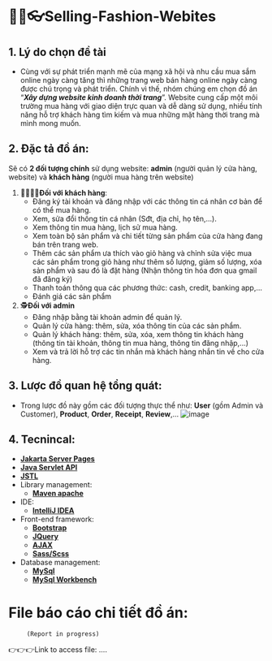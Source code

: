 # 👖👗👓Selling-Fashion-Webites
## 1. Lý do chọn đề tài
- Cùng với sự phát triển mạnh mẽ của mạng xã hội và nhu cầu mua sắm online ngày càng tăng thì những trang web bán hàng online ngày càng được chú trọng và phát triển. Chính vì thế, nhóm chúng em chọn đồ án “**_Xây dựng website kinh doanh thời trang_**”. Website cung cấp một môi trường mua hàng với giao diện trực quan và dễ dàng sử dụng, nhiều tính năng hỗ trợ khách hàng tìm kiếm và mua những mặt hàng thời trang mà mình mong muốn. 
## 2. Đặc tả đồ án:
Sẽ có **2 đối tượng chính** sử dụng website: **admin** (người quản lý cửa hàng, website) và **khách hàng** (người mua hàng trên website)
1. 👨‍👩‍👧‍👦**Đối với khách hàng**:
   - Đăng ký tài khoản và đăng nhập với các thông tin cá nhân cơ bản để có thể mua hàng.
   - Xem, sửa đổi thông tin cá nhân (Sđt, địa chỉ, họ tên,...).
   - Xem thông tin mua hàng, lịch sử mua hàng.
   - Xem toàn bộ sản phẩm và chi tiết từng sản phẩm của cửa hàng đang bán trên trang web.
   - Thêm các sản phẩm ưa thích vào giỏ hàng và chỉnh sửa việc mua các sản phẩm trong giỏ hàng như thêm số lượng, giảm số lượng, xóa sản phẩm và sau đó là đặt hàng (Nhận thông tin hóa đơn qua gmail đã đăng ký)
   - Thanh toán thông qua các phương thức: cash, credit, banking app,...
   - Đánh giá các sản phẩm
2. 🕵️**Đối với admin**
   - Đăng nhập bằng tài khoản admin để quản lý.
   - Quản lý cửa hàng: thêm, sửa, xóa thông tin của các sản phẩm.
   - Quản lý khách hàng: thêm, sửa, xóa, xem thông tin khách hàng (thông tin tài khoản, thông tin mua hàng, thông tin đăng nhập,...)
   - Xem và trả lời hỗ trợ các tin nhắn mà khách hàng nhắn tin về cho cửa hàng.
## 3. Lược đồ quan hệ tổng quát:
- Trong lược đồ này gồm các đối tượng thực thể như: **User** (gồm Admin và Customer), **Product**, **Order**, **Receipt**, **Review**,...
![image](https://github.com/trongdung721/Selling_Fashion_Online/assets/90029952/1b3ea931-147d-458d-9595-ee5b4e227ac1)

## 4. Tecnincal:
- [**Jakarta Server Pages**](https://jakarta.ee/specifications/pages/3.0/)
- [**Java Servlet API**](https://mvnrepository.com/artifact/javax.servlet/javax.servlet-api)
- [**JSTL**](https://mvnrepository.com/artifact/javax.servlet/jstl/1.2)
- Library management:
	+ [**Maven apache**](https://maven.apache.org/)
- IDE: 
	+ [**IntelliJ IDEA**](https://www.jetbrains.com/idea/)
- Front-end framework:	
	+ [**Bootstrap**](https://getbootstrap.com/docs/5.3/getting-started/introduction/)
	+ [**JQuery**](https://releases.jquery.com/)
 	+ [**AJAX**](https://api.jquery.com/jquery.ajax/)	
	+ [**Sass/Scss**](https://sass-lang.com/)
- Database management:
	+ [**MySql**](https://www.mysql.com/)
	+ [**MySql Workbench**](https://dev.mysql.com/downloads/workbench/)
	
# File báo cáo chi tiết đồ án:
         (Report in progress)
👉👉👉Link to access file: ....
